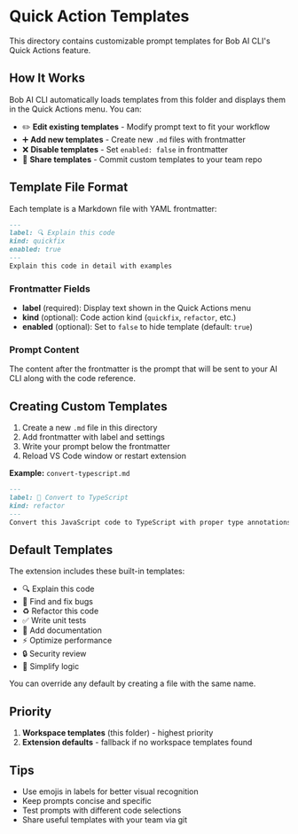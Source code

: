# Quick Action Templates

This directory contains customizable prompt templates for Bob AI CLI's Quick Actions feature.

## How It Works

Bob AI CLI automatically loads templates from this folder and displays them in the Quick Actions menu. You can:

- ✏️ **Edit existing templates** - Modify prompt text to fit your workflow
- ➕ **Add new templates** - Create new `.md` files with frontmatter
- ❌ **Disable templates** - Set `enabled: false` in frontmatter
- 🔄 **Share templates** - Commit custom templates to your team repo

## Template File Format

Each template is a Markdown file with YAML frontmatter:

```markdown
---
label: 🔍 Explain this code
kind: quickfix
enabled: true
---
Explain this code in detail with examples
```

### Frontmatter Fields

- **label** (required): Display text shown in the Quick Actions menu
- **kind** (optional): Code action kind (`quickfix`, `refactor`, etc.)
- **enabled** (optional): Set to `false` to hide template (default: `true`)

### Prompt Content

The content after the frontmatter is the prompt that will be sent to your AI CLI along with the code reference.

## Creating Custom Templates

1. Create a new `.md` file in this directory
2. Add frontmatter with label and settings
3. Write your prompt below the frontmatter
4. Reload VS Code window or restart extension

**Example:** `convert-typescript.md`
```markdown
---
label: 📘 Convert to TypeScript
kind: refactor
---
Convert this JavaScript code to TypeScript with proper type annotations
```

## Default Templates

The extension includes these built-in templates:
- 🔍 Explain this code
- 🐛 Find and fix bugs
- ♻️ Refactor this code
- ✅ Write unit tests
- 📝 Add documentation
- ⚡ Optimize performance
- 🔒 Security review
- 🎯 Simplify logic

You can override any default by creating a file with the same name.

## Priority

1. **Workspace templates** (this folder) - highest priority
2. **Extension defaults** - fallback if no workspace templates found

## Tips

- Use emojis in labels for better visual recognition
- Keep prompts concise and specific
- Test prompts with different code selections
- Share useful templates with your team via git
